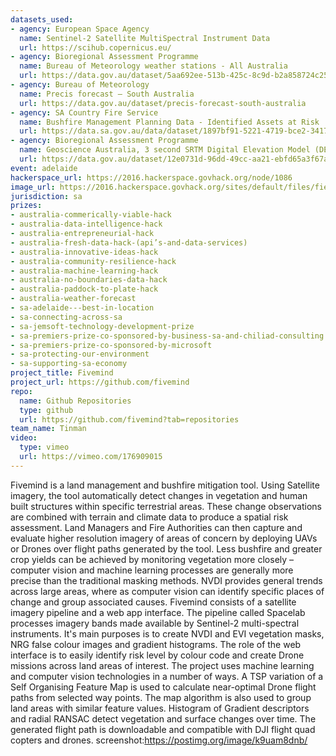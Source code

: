 ```yaml
---
datasets_used:
- agency: European Space Agency
  name: Sentinel-2 Satellite MultiSpectral Instrument Data
  url: https://scihub.copernicus.eu/
- agency: Bioregional Assessment Programme
  name: Bureau of Meteorology weather stations - All Australia
  url: https://data.gov.au/dataset/5aa692ee-513b-425c-8c9d-b2a858724c25
- agency: Bureau of Meteorology
  name: Precis forecast – South Australia
  url: https://data.gov.au/dataset/precis-forecast-south-australia
- agency: SA Country Fire Service
  name: Bushfire Management Planning Data - Identified Assets at Risk
  url: https://data.sa.gov.au/data/dataset/1897bf91-5221-4719-bce2-341721a85d51
- agency: Bioregional Assessment Programme
  name: Geoscience Australia, 3 second SRTM Digital Elevation Model (DEM) v01
  url: https://data.gov.au/dataset/12e0731d-96dd-49cc-aa21-ebfd65a3f67a
event: adelaide
hackerspace_url: https://2016.hackerspace.govhack.org/node/1086
image_url: https://2016.hackerspace.govhack.org/sites/default/files/field/image/fivemind_0.png
jurisdiction: sa
prizes:
- australia-commerically-viable-hack
- australia-data-intelligence-hack
- australia-entrepreneurial-hack
- australia-fresh-data-hack-(api’s-and-data-services)
- australia-innovative-ideas-hack
- australia-community-resilience-hack
- australia-machine-learning-hack
- australia-no-boundaries-data-hack
- australia-paddock-to-plate-hack
- australia-weather-forecast
- sa-adelaide---best-in-location
- sa-connecting-across-sa
- sa-jemsoft-technology-development-prize
- sa-premiers-prize-co-sponsored-by-business-sa-and-chiliad-consulting
- sa-premiers-prize-co-sponsored-by-microsoft
- sa-protecting-our-environment
- sa-supporting-sa-economy
project_title: Fivemind
project_url: https://github.com/fivemind
repo:
  name: Github Repositories
  type: github
  url: https://github.com/fivemind?tab=repositories
team_name: Tinman
video:
  type: vimeo
  url: https://vimeo.com/176909015
---
```


Fivemind is a land management and bushfire mitigation tool. Using Satellite imagery, the tool automatically detect changes in vegetation and human built structures within specific terrestrial areas. These change observations are combined with terrain and climate data to produce a spatial risk assessment. Land Managers and Fire Authorities can then capture and evaluate higher resolution imagery of areas of concern by deploying UAVs or Drones over flight paths generated by the tool.
Less bushfire and greater crop yields can be achieved by monitoring vegetation more closely – computer vision and machine learning processes are generally more precise than the traditional masking methods. NVDI provides general trends across large areas, where as computer vision can identify specific places of change and group associated causes.
Fivemind consists of a satellite imagery pipeline and a web app interface. The pipeline called Spacelab processes imagery bands made available by Sentinel-2 multi-spectral instruments. It's main purposes is to create NVDI and EVI vegetation masks, NRG false colour images and gradient histograms. The role of the web interface is to easily identify risk level by colour code and create Drone missions across land areas of interest.
The project uses machine learning and computer vision technologies in a number of ways. A TSP variation of a Self Organising Feature Map is used to calculate near-optimal Drone flight paths from selected way points. The map algorithm is also used to group land areas with similar feature values. Histogram of Gradient descriptors and radial RANSAC detect vegetation and surface changes over time.
The generated flight path is downloadable and compatible with DJI flight quad copters and drones.
screenshot:https://postimg.org/image/k9uam8dnb/